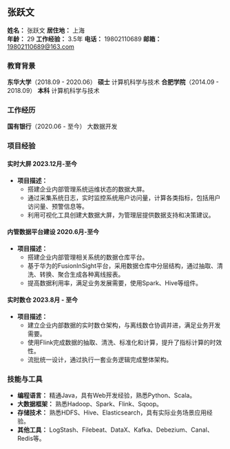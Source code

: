 

## 																					张跃文																							    
 **姓名：** 张跃文										      **居住地：** 上海						
 **年龄：** 29												     **工作经验：** 3.5年
 **电话：** 19802110689								  **邮箱：** 19802110689@163.com  

### 教育背景
**东华大学**（2018.09 - 2020.06）	     **硕士**						计算机科学与技术
**合肥学院**（2014.09 - 2018.09）	     **本科**						计算机科学与技术
### 工作经历
**国有银行**（2020.06 - 至今）	   大数据开发

### 项目经验

#### 实时大屏 2023.12月-至今
- **项目描述：**
  - 搭建企业内部管理系统运维状态的数据大屏。
  - 通过采集系统日志，实时监控系统用户访问量，计算各类指标，包括用户访问量、预警信息等。
  - 利用可视化工具创建大数据大屏，为管理层提供数据支持和决策建议。

#### 内管数据平台建设 2020.6月-至今
- **项目描述：**
  - 搭建企业内部管理相关系统的数据仓库平台。
  - 基于华为的FusionInSight平台，采用数据仓库中分层结构，通过抽取、清洗、转换、聚合生成各种离线报表。
  - 提高数据利用率，满足业务发展需要，使用Spark、Hive等组件。

#### 实时数仓 2023.8月 - 至今
- **项目描述：**
  - 建立企业内部数据的实时数仓架构，与离线数仓协调并进，满足业务开发需要。
  - 使用Flink完成数据的抽取、清洗、标准化和计算，提升了指标计算的时效性。
  - 流批统一设计，通过执行一套业务逻辑完成整体架构。

### 技能与工具
- **编程语言：** 精通Java，具有Web开发经验，熟悉Python、Scala。
- **大数据框架：** 熟悉Hadoop、Spark、Flink、Sqoop。
- **存储技术：** 熟悉HDFS、Hive、Elasticsearch，具有实际业务场景应用经验。
- **其他工具：** LogStash、Filebeat、DataX、Kafka、Debezium、Canal、Redis等。
